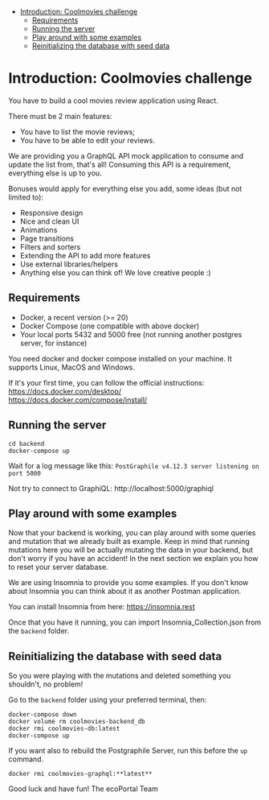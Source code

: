 
- [Introduction: Coolmovies challenge](#introduction-coolmovies-challenge)
  - [Requirements](#requirements)
  - [Running the server](#running-the-server)
  - [Play around with some examples](#play-around-with-some-examples)
  - [Reinitializing the database with seed data](#reinitializing-the-database-with-seed-data)

# Introduction: Coolmovies challenge
You have to build a cool movies review application using React.

There must be 2 main features:
- You have to list the movie reviews;
- You have to be able to edit your reviews.

We are providing you a GraphQL API mock application to consume and update the list from, that's all! Consuming this API is a requirement, everything else is up to you.

Bonuses would apply for everything else you add, some ideas (but not limited to):
- Responsive design
- Nice and clean UI
- Animations
- Page transitions
- Filters and sorters
- Extending the API to add more features
- Use external libraries/helpers
- Anything else you can think of! We love creative people :)

## Requirements

- Docker, a recent version (>= 20)
- Docker Compose (one compatible with above docker)
- Your local ports 5432 and 5000 free (not running another postgres server, for instance)

You need docker and docker compose installed on your machine. It supports Linux, MacOS and Windows.

If it's your first time, you can follow the official instructions:
https://docs.docker.com/desktop/
https://docs.docker.com/compose/install/

## Running the server

    cd backend
    docker-compose up

Wait for a log message like this: `PostGraphile v4.12.3 server listening on port 5000`

Not try to connect to GraphiQL: http://localhost:5000/graphiql

## Play around with some examples
Now that your backend is working, you can play around with some queries and mutation that we already built as example. Keep in mind that running mutations here you will be actually mutating the data in your backend, but don't worry if you have an accident! In the next section we explain you how to reset your server database.

We are using Insomnia to provide you some examples. If you don't know about Insomnia you can think about it as another Postman application.

You can install Insomnia from here: https://insomnia.rest

Once that you have it running, you can import Insomnia_Collection.json from the `backend` folder.

## Reinitializing the database with seed data
So you were playing with the mutations and deleted something you shouldn't, no problem!

Go to the `backend` folder using your preferred terminal, then:

    docker-compose down
    docker volume rm coolmovies-backend_db
    docker rmi coolmovies-db:latest
    docker-compose up

If you want also to rebuild the Postgraphile Server, run this before the `up` command.

    docker rmi coolmovies-graphql:**latest**

Good luck and have fun!
The ecoPortal Team
